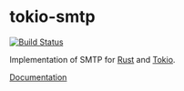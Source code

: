 # tokio-smtp

[![Build Status](https://travis-ci.org/stephank/tokio-smtp.svg?branch=master)](https://travis-ci.org/stephank/tokio-smtp)

Implementation of SMTP for [Rust] and [Tokio].

[Documentation]

 [Rust]: https://www.rust-lang.org/
 [Tokio]: https://tokio.rs/
 [Documentation]: https://docs.rs/tokio-smtp/
